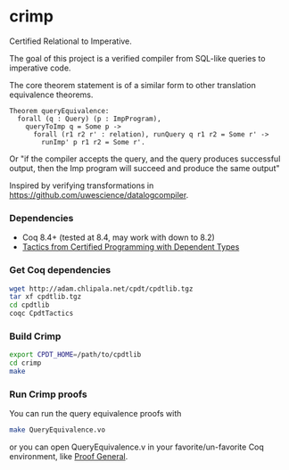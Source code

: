 crimp
=====

Certified Relational to Imperative.

The goal of this project is a verified compiler from SQL-like
queries to imperative code.

The core theorem statement is of a similar form to other translation equivalence theorems.
```coq
Theorem queryEquivalence:
  forall (q : Query) (p : ImpProgram),
    queryToImp q = Some p ->
      forall (r1 r2 r' : relation), runQuery q r1 r2 = Some r' ->
        runImp' p r1 r2 = Some r'.
```
Or "if the compiler accepts the query, and the query produces successful output, then the Imp program will
succeed and produce the same output"

Inspired by verifying transformations in https://github.com/uwescience/datalogcompiler.

### Dependencies
- Coq 8.4+ (tested at 8.4, may work with down to 8.2)
- [Tactics from Certified Programming with Dependent Types](http://adam.chlipala.net/cpdt/cpdtlib.tgz)

### Get Coq dependencies
```bash
wget http://adam.chlipala.net/cpdt/cpdtlib.tgz
tar xf cpdtlib.tgz
cd cpdtlib
coqc CpdtTactics
```

### Build Crimp
```bash
export CPDT_HOME=/path/to/cpdtlib
cd crimp
make
```

### Run Crimp proofs
You can run the query equivalence proofs with
```bash
make QueryEquivalence.vo
```

or you can open QueryEquivalence.v in your favorite/un-favorite Coq environment, like [Proof General](http://proofgeneral.inf.ed.ac.uk).

